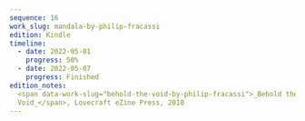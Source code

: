 ```yaml
---
sequence: 16
work_slug: mandala-by-philip-fracassi
edition: Kindle
timeline:
  - date: 2022-05-01
    progress: 50%
  - date: 2022-05-07
    progress: Finished
edition_notes:
  <span data-work-slug="behold-the-void-by-philip-fracassi">_Behold the
  Void_</span>, Lovecraft eZine Press, 2018
---
```

